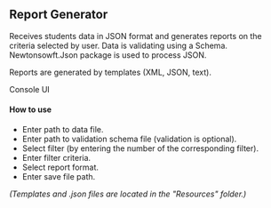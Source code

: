 ## Report Generator
Receives students data in JSON format and generates reports on the criteria selected by user. Data is validating using a Schema. Newtonsowft.Json package is used to process JSON.

Reports are generated by templates (XML, JSON, text).

Console UI

#### How to use
* Enter path to data file.
* Enter path to validation schema file (validation is optional).
* Select filter (by entering the number of the corresponding filter).
* Enter filter criteria.
* Select report format.
* Enter save file path.

*(Templates and .json files are located in the "Resources" folder.)*
